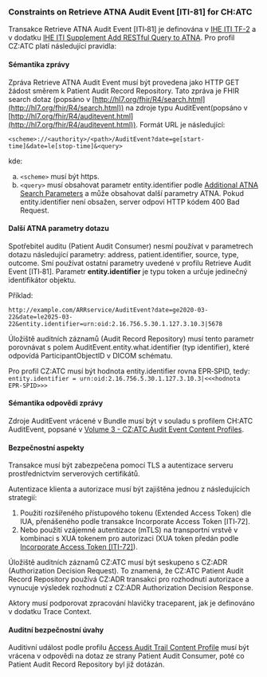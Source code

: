 ### Constraints on Retrieve ATNA Audit Event [ITI-81] for CH:ATC

Transakce Retrieve ATNA Audit Event [ITI‑81] je definována v [IHE ITI TF-2](https://profiles.ihe.net/ITI/TF/Volume2/index.html) a v dodatku [IHE ITI Supplement Add RESTful Query to ATNA](https://www.ihe.net/uploadedFiles/Documents/ITI/IHE_ITI_Suppl_RESTful-ATNA.pdf). Pro profil CZ:ATC platí následující pravidla:

#### Sémantika zprávy

Zpráva Retrieve ATNA Audit Event musí být provedena jako HTTP GET žádost směrem k Patient Audit Record Repository. Tato zpráva je FHIR search dotaz (popsáno v [http://hl7.org/fhir/R4/search.html](http://hl7.org/fhir/R4/search.html)) na zdroje typu AuditEvent(popsáno v [http://hl7.org/fhir/R4/auditevent.html](http://hl7.org/fhir/R4/auditevent.html)). Formát URL je následující:

``` http
<scheme>://<authority>/<path>/AuditEvent?date=ge[start-time]&date=le[stop-time]&<query>
```

kde:

<ol type="a">
  <li>
    <code>&lt;scheme&gt;</code> musí být https.
  </li>
  <li>
    <code>&lt;query&gt;</code> musí obsahovat parametr entity.identifier podle <a href="#další-atna-parametry-dotazu">Additional ATNA Search Parameters</a> a může obsahovat další parametry ATNA. Pokud entity.identifier není obsažen, server odpoví HTTP kódem 400 Bad Request.
  </li>
</ol>


#### Další ATNA parametry dotazu

Spotřebitel auditu (Patient Audit Consumer) nesmí používat v parametrech dotazu následující parametry: address, patient.identifier, source, type, outcome. Smí používat ostatní parametry uvedené v profilu Retrieve Audit Event [ITI‑81]. Parametr **entity.identifier** je typu token a určuje jedinečný identifikátor objektu.

Příklad: 
``` http
http://example.com/ARRservice/AuditEvent?date=ge2020-03-22&date=le2025-03-22&entity.identifier=urn:oid:2.16.756.5.30.1.127.3.10.3|5678
```
Úložiště auditních záznamů (Audit Record Repository) musí tento parametr porovnávat s polem AuditEvent.entity.what.identifier (typ identifier), které odpovídá ParticipantObjectID v DICOM schématu.

Pro profil CZ:ATC musí být hodnota entity.identifier rovna EPR‑SPID, tedy:
`entity.identifier = urn:oid:2.16.756.5.30.1.127.3.10.3|<<<hodnota EPR‑SPID>>>`


#### Sémantika odpovědi zprávy

Zdroje AuditEvent vrácené v Bundle musí být v souladu s profilem CH:ATC AuditEvent, popsané v [Volume 3 - CZ:ATC Audit Event Content Profiles](volume3.html).


#### Bezpečnostní aspekty

Transakce musí být zabezpečena pomocí TLS a autentizace serveru prostřednictvím serverových certifikátů.	

Autentizace klienta a autorizace musí být zajištěna jednou z následujících strategií:
1. Použití rozšířeného přístupového tokenu (Extended Access Token) dle IUA, přenášeného podle transakce Incorporate Access Token [ITI‑72].
2. Nebo použití vzájemné autentizace (mTLS) na transportní vrstvě v kombinaci s XUA tokenem pro autorizaci (XUA token předán podle  [Incorporate Access Token [ITI-72]](https://profiles.ihe.net/ITI/IUA/index.html#372-incorporate-access-token-iti-72)).
   
Úložiště auditních záznamů CZ:ATC musí být seskupeno s CZ:ADR (Authorization Decision Request). To znamená, že CZ:ATC Patient Audit Record Repository používá CZ:ADR transakci pro rozhodnutí autorizace a vynucuje výsledek rozhodnutí z CZ:ADR Authorization Decision Response.

Aktory musí podporovat zpracování hlavičky traceparent, jak je definováno v dodatku Trace Context.

#### Auditní bezpečnostní úvahy

Auditivní událost podle profilu [Access Audit Trail Content Profile](volume3.html#access-audit-trail-content-profile) musí být vrácena v odpovědi na dotaz ze strany Patient Audit Consumer, poté co Patient Audit Record Repository byl již dotázán.